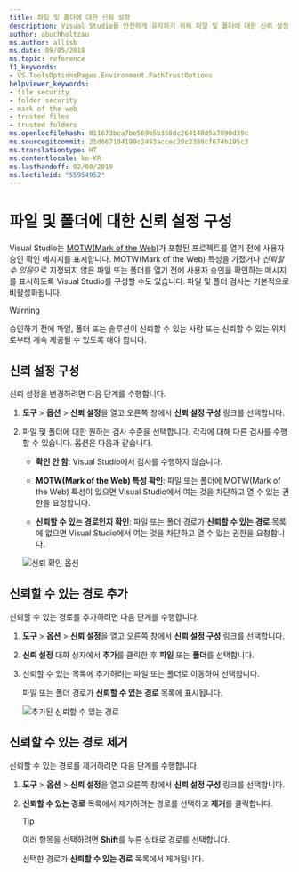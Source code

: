 ```yaml
---
title: 파일 및 폴더에 대한 신뢰 설정
description: Visual Studio를 안전하게 유지하기 위해 파일 및 폴더에 대한 신뢰 설정을 변경하는 방법을 알아봅니다.
author: abuchholtzau
ms.author: allisb
ms.date: 09/05/2018
ms.topic: reference
f1_keywords:
- VS.ToolsOptionsPages.Environment.PathTrustOptions
helpviewer_keywords:
- file security
- folder security
- mark of the web
- trusted files
- trusted folders
ms.openlocfilehash: 011673bca7be569b5b350dc264148d5a7890d39c
ms.sourcegitcommit: 21d667104199c2493accec20c2388cf674b195c3
ms.translationtype: HT
ms.contentlocale: ko-KR
ms.lasthandoff: 02/08/2019
ms.locfileid: "55954952"
---
```

# <a name="configure-trust-settings-for-files-and-folders"></a>파일 및 폴더에 대한 신뢰 설정 구성

Visual Studio는 [MOTW(Mark of the Web)](/previous-versions/windows/internet-explorer/ie-developer/compatibility/ms537628(v=vs.85))가 포함된 프로젝트를 열기 전에 사용자 승인 확인 메시지를 표시합니다. MOTW(Mark of the Web) 특성을 가졌거나 *신뢰할 수 있음*으로 지정되지 않은 파일 또는 폴더를 열기 전에 사용자 승인을 확인하는 메시지를 표시하도록 Visual Studio를 구성할 수도 있습니다. 파일 및 폴더 검사는 기본적으로 비활성화됩니다.

> [!WARNING]
> 승인하기 전에 파일, 폴더 또는 솔루션이 신뢰할 수 있는 사람 또는 신뢰할 수 있는 위치로부터 계속 제공될 수 있도록 해야 합니다.

## <a name="configure-trust-settings"></a>신뢰 설정 구성

신뢰 설정을 변경하려면 다음 단계를 수행합니다.

1. **도구** > **옵션** > **신뢰 설정**을 열고 오른쪽 창에서 **신뢰 설정 구성** 링크를 선택합니다.

2. 파일 및 폴더에 대한 원하는 검사 수준을 선택합니다. 각각에 대해 다른 검사를 수행할 수 있습니다. 옵션은 다음과 같습니다.

   * **확인 안 함**: Visual Studio에서 검사를 수행하지 않습니다.

   * **MOTW(Mark of the Web) 특성 확인**: 파일 또는 폴더에 MOTW(Mark of the Web) 특성이 있으면 Visual Studio에서 여는 것을 차단하고 열 수 있는 권한을 요청합니다.

   * **신뢰할 수 있는 경로인지 확인**: 파일 또는 폴더 경로가 **신뢰할 수 있는 경로** 목록에 없으면 Visual Studio에서 여는 것을 차단하고 열 수 있는 권한을 요청합니다.

   ![신뢰 확인 옵션](media/trust-settings.png)

## <a name="add-trusted-paths"></a>신뢰할 수 있는 경로 추가

신뢰할 수 있는 경로를 추가하려면 다음 단계를 수행합니다.

1. **도구** > **옵션** > **신뢰 설정**을 열고 오른쪽 창에서 **신뢰 설정 구성** 링크를 선택합니다.

2. **신뢰 설정** 대화 상자에서 **추가**를 클릭한 후 **파일** 또는 **폴더**를 선택합니다.

3. 신뢰할 수 있는 목록에 추가하려는 파일 또는 폴더로 이동하여 선택합니다.

   파일 또는 폴더 경로가 **신뢰할 수 있는 경로** 목록에 표시됩니다.

   ![추가된 신뢰할 수 있는 경로](media/trusted-paths.png)

## <a name="remove-trusted-paths"></a>신뢰할 수 있는 경로 제거

신뢰할 수 있는 경로를 제거하려면 다음 단계를 수행합니다.

1. **도구** > **옵션** > **신뢰 설정**을 열고 오른쪽 창에서 **신뢰 설정 구성** 링크를 선택합니다.

2. **신뢰할 수 있는 경로** 목록에서 제거하려는 경로를 선택하고 **제거**를 클릭합니다.

   > [!TIP]
   > 여러 항목을 선택하려면 **Shift**를 누른 상태로 경로를 선택합니다.

   선택한 경로가 **신뢰할 수 있는 경로** 목록에서 제거됩니다.
